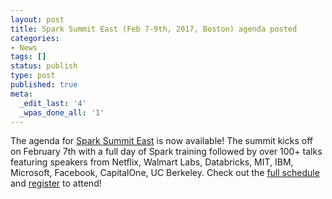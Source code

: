 ```yaml
---
layout: post
title: Spark Summit East (Feb 7-9th, 2017, Boston) agenda posted
categories:
- News
tags: []
status: publish
type: post
published: true
meta:
  _edit_last: '4'
  _wpas_done_all: '1'
---
```


The agenda for <a href="https://spark-summit.org/east-2017/">Spark Summit East</a> is now available! The summit kicks off on February 7th with a full day of Spark training followed by over 100+ talks featuring speakers from Netflix, Walmart Labs, Databricks, MIT, IBM, Microsoft, Facebook, CapitalOne, UC Berkeley. Check out the <a href="https://spark-summit.org/east-2017/schedule/">full schedule</a> and <a href="https://r.online-reg.com/Spark_Summit_East_2017/register?_ga=1.206399123.1866651156.1438551610">register</a> to attend!
